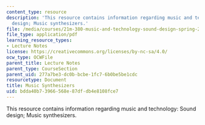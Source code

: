 ```yaml
---
content_type: resource
description: 'This resource contains information regarding music and technology: Sound
  design; Music synthesizers.'
file: /media/courses/21m-380-music-and-technology-sound-design-spring-2016/bdda40b73966568e87dfdb4e8108fce7_MIT21M_380S16_Lec25.pdf
file_type: application/pdf
learning_resource_types:
- Lecture Notes
license: https://creativecommons.org/licenses/by-nc-sa/4.0/
ocw_type: OCWFile
parent_title: Lecture Notes
parent_type: CourseSection
parent_uid: 277a7be3-dc0b-bcbe-1fc7-6b0be5be1cdc
resourcetype: Document
title: Music Synthesizers
uid: bdda40b7-3966-568e-87df-db4e8108fce7
---
```

This resource contains information regarding music and technology: Sound design; Music synthesizers.